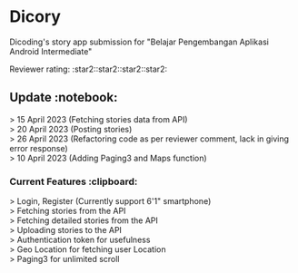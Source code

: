 <h1> Dicory </h1>
<p> Dicoding's story app submission for "Belajar Pengembangan Aplikasi Android Intermediate" </p>
<p> Reviewer rating:  :star2::star2::star2::star2: </p>


<h2> Update :notebook: </h2>
> 15 April 2023 (Fetching stories data from API)
<br>
> 20 April 2023 (Posting stories) <br>
> 26 April 2023 (Refactoring code as per reviewer comment, lack in giving error response) <br>
> 10 April 2023 (Adding Paging3 and Maps function)

<h3> Current Features :clipboard: </h3>
> Login, Register (Currently support 6'1" smartphone) <br>
> Fetching stories from the API <br>
> Fetching detailed stories from the API <br>
> Uploading stories to the API <br>
> Authentication token for usefulness <br>
> Geo Location for fetching user Location <br>
> Paging3 for unlimited scroll
